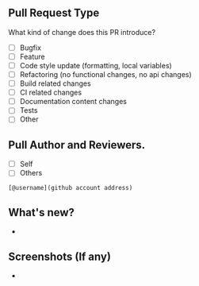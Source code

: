 ## Pull Request Type

What kind of change does this PR introduce?

* [ ] Bugfix
* [ ] Feature
* [ ] Code style update (formatting, local variables)
* [ ] Refactoring (no functional changes, no api changes)
* [ ] Build related changes
* [ ] CI related changes
* [ ] Documentation content changes
* [ ] Tests
* [ ] Other

## Pull Author and Reviewers.

* [ ] Self 
* [ ] Others

`[@username](github account address)`

## What's new?
-

## Screenshots (If any)
-
